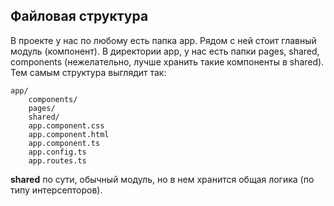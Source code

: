 ## Файловая структура

В проекте у нас по любому есть папка app. Рядом с ней стоит главный модуль (компонент). В директории app, у нас есть папки pages, shared, components (нежелательно, лучше хранить такие компоненты в shared). Тем самым структура выглядит так:

```
app/
	components/
	pages/
	shared/
	app.component.css
	app.component.html
	app.component.ts
	app.config.ts
	app.routes.ts
```

__shared__ по сути, обычный модуль, но в нем хранится общая логика (по типу интерсепторов). 